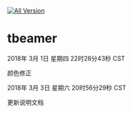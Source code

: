 
[![All Version](https://img.shields.io/github/downloads/Timozer/tbeamer/total.svg)](https://github.com/Timozer/tbeamer)
# tbeamer

2018年 3月 1日 星期四 22时28分43秒 CST

颜色修正

2018年 3月 3日 星期六 20时56分29秒 CST

更新说明文档
